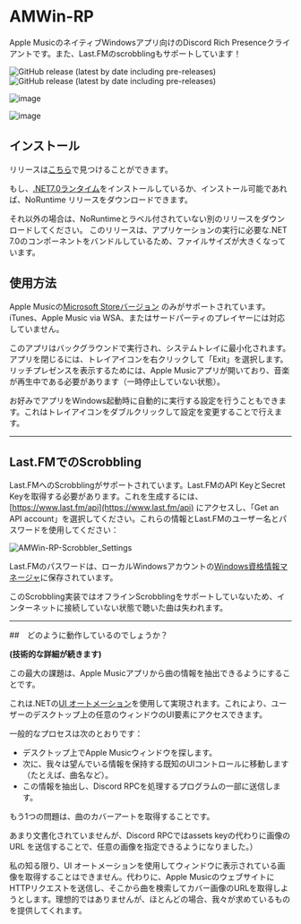 # AMWin-RP
Apple MusicのネイティブWindowsアプリ向けのDiscord Rich Presenceクライアントです。また、Last.FMのscrobblingもサポートしています！

![GitHub release (latest by date including pre-releases)](https://img.shields.io/github/downloads-pre/PKBeam/AMWin-RP/total) ![GitHub release (latest by date including pre-releases)](https://img.shields.io/github/downloads-pre/PKBeam/AMWin-RP/latest/total) 

![image](https://user-images.githubusercontent.com/18737124/236110561-e11eabf5-d2c4-4fb3-a743-3152a1aef916.png)

![image](https://user-images.githubusercontent.com/18737124/213862194-e02ec9e7-07ab-481f-9dc5-451b9159c903.png)

## インストール

リリースは[こちら](https://github.com/PKBeam/AMWin-RP/releases)で見つけることができます。

もし、[.NET7.0ランタイム](https://dotnet.microsoft.com/ja-jp/download/dotnet/7.0)をインストールしているか、インストール可能であれば、NoRuntime リリースをダウンロードできます。

それ以外の場合は、NoRuntimeとラベル付されていない別のリリースをダウンロードしてください。
このリリースは、アプリケーションの実行に必要な.NET 7.0のコンポーネントをバンドルしているため、ファイルサイズが大きくなっています。

## 使用方法
Apple Musicの[Microsoft Storeバージョン](https://apps.microsoft.com/store/detail/apple-music-preview/9PFHDD62MXS1) のみがサポートされています。
iTunes、Apple Music via WSA、またはサードパーティのプレイヤーには対応していません。

このアプリはバックグラウンドで実行され、システムトレイに最小化されます。アプリを閉じるには、トレイアイコンを右クリックして「Exit」を選択します。
リッチプレゼンスを表示するためには、Apple Musicアプリが開いており、音楽が再生中である必要があります（一時停止していない状態）。

お好みでアプリをWindows起動時に自動的に実行する設定を行うこともできます。これはトレイアイコンをダブルクリックして設定を変更することで行えます。

<hr/>

## Last.FMでのScrobbling
Last.FMへのScrobblingがサポートされています。Last.FMのAPI KeyとSecret Keyを取得する必要があります。これを生成するには、[https://www.last.fm/api](https://www.last.fm/api) にアクセスし、「Get an API account」を選択してください。これらの情報とLast.FMのユーザー名とパスワードを使用してください：

![AMWin-RP-Scrobbler_Settings](https://user-images.githubusercontent.com/317772/215867741-2999591c-35eb-442a-a349-b8e9046634fb.png)

Last.FMのパスワードは、ローカルWindowsアカウントの[Windows資格情報マネージャ](https://support.microsoft.com/ja-jp/windows/%E8%B3%87%E6%A0%BC%E6%83%85%E5%A0%B1%E3%83%9E%E3%83%8D%E3%83%BC%E3%82%B8%E3%83%A3%E3%83%BC%E3%81%AB%E3%82%A2%E3%82%AF%E3%82%BB%E3%82%B9%E3%81%99%E3%82%8B-1b5c916a-6a16-889f-8581-fc16e8165ac0)に保存されています。

このScrobbling実装ではオフラインScrobblingをサポートしていないため、インターネットに接続していない状態で聴いた曲は失われます。


<hr/>


##　どのように動作しているのでしょうか？

**(技術的な詳細が続きます)**

この最大の課題は、Apple Musicアプリから曲の情報を抽出できるようにすることです。

これは.NETの[UI オートメーション](https://learn.microsoft.com/ja-jp/dotnet/framework/ui-automation/ui-automation-overview)を使用して実現されます。これにより、ユーザーのデスクトップ上の任意のウィンドウのUI要素にアクセスできます。

一般的なプロセスは次のとおりです：
- デスクトップ上でApple Musicウィンドウを探します。
- 次に、我々は望んでいる情報を保持する既知のUIコントロールに移動します（たとえば、曲名など）。
- この情報を抽出し、Discord RPCを処理するプログラムの一部に送信します。

もう1つの問題は、曲のカバーアートを取得することです。

あまり文書化されていませんが、Discord RPCではassets keyの代わりに画像の URL を送信することで、任意の画像を指定できるようになりました。）

私の知る限り、UI オートメーションを使用してウィンドウに表示されている画像を取得することはできません。代わりに、Apple MusicのウェブサイトにHTTPリクエストを送信し、そこから曲を検索してカバー画像のURLを取得しようとします。理想的ではありませんが、ほとんどの場合、我々が求めているものを提供してくれます。


